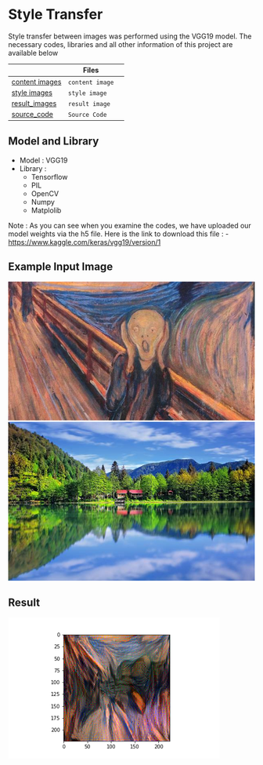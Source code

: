 # Style Transfer

Style transfer between images was performed using the VGG19 model. The necessary codes, libraries and all other information of this project are available below

|                |Files|                         |
|----------------|-------------------------------|-----------------------------|
|[content images](https://github.com/Onurryilmazz/Tensorflow-Style-Transfer/blob/main/c%C4%B1gl%C4%B1k.jpg "cıglık.jpg")|`content image`                        
|[style images](https://github.com/Onurryilmazz/Tensorflow-Style-Transfer/blob/main/manzara.jpg "manzara.jpg")         |`style image` 
|[result_images](https://github.com/Onurryilmazz/Tensorflow-Style-Transfer/blob/main/result.png "result.png")|`result image`                        
|[source_code](https://github.com/Onurryilmazz/Tensorflow-Style-Transfer/blob/main/StyleTransfer.ipynb "StyleTransger.ipynb")        |`Source Code`


## Model and Library

- Model : VGG19
- Library :
    - Tensorflow
    - PIL
    - OpenCV
    - Numpy 
    - Matplolib
    
Note : As you can see when you examine the codes, we have uploaded our model weights via the h5 file. Here is the link to download this file :
     - https://www.kaggle.com/keras/vgg19/version/1
     
## Example Input Image
![image1](https://github.com/Onurryilmazz/Tensorflow-Style-Transfer/blob/main/c%C4%B1gl%C4%B1k.jpg)
![image2](https://github.com/Onurryilmazz/Tensorflow-Style-Transfer/blob/main/manzara.jpg)

## Result
![result](https://github.com/Onurryilmazz/Tensorflow-Style-Transfer/blob/main/result.png)
